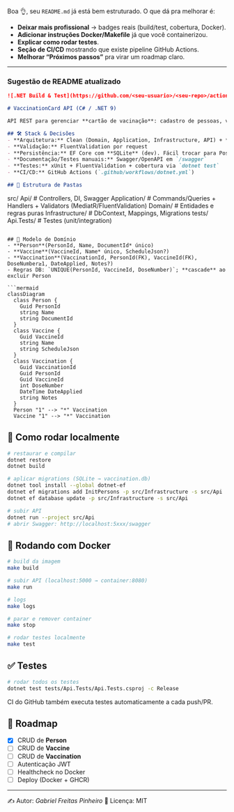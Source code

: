 Boa 👌, seu `README.md` já está bem estruturado. O que dá pra melhorar é:

* **Deixar mais profissional** → badges reais (build/test, cobertura, Docker).
* **Adicionar instruções Docker/Makefile** já que você containerizou.
* **Explicar como rodar testes**.
* **Seção de CI/CD** mostrando que existe pipeline GitHub Actions.
* **Melhorar “Próximos passos”** pra virar um roadmap claro.

---

### Sugestão de README atualizado

```markdown
![.NET Build & Test](https://github.com/<seu-usuario>/<seu-repo>/actions/workflows/dotnet.yml/badge.svg)

# VaccinationCard API (C# / .NET 9)

API REST para gerenciar **cartão de vacinação**: cadastro de pessoas, vacinas e registros de vacinação, com arquitetura limpa, validações robustas e documentação interativa via Swagger.

## 🛠️ Stack & Decisões
- **Arquitetura:** Clean (Domain, Application, Infrastructure, API) + **CQRS (MediatR)**
- **Validação:** FluentValidation por request
- **Persistência:** EF Core com **SQLite** (dev). Fácil trocar para PostgreSQL/SQL Server
- **Documentação/Testes manuais:** Swagger/OpenAPI em `/swagger`
- **Testes:** xUnit + FluentValidation + cobertura via `dotnet test`
- **CI/CD:** GitHub Actions (`.github/workflows/dotnet.yml`)

## 📂 Estrutura de Pastas
```

src/
Api/             # Controllers, DI, Swagger
Application/     # Commands/Queries + Handlers + Validators (MediatR/FluentValidation)
Domain/          # Entidades e regras puras
Infrastructure/  # DbContext, Mappings, Migrations
tests/
Api.Tests/       # Testes (unit/integration)

````

## 🧩 Modelo de Domínio
- **Person**(PersonId, Name, DocumentId* único)
- **Vaccine**(VaccineId, Name* único, ScheduleJson?)
- **Vaccination**(VaccinationId, PersonId(FK), VaccineId(FK), DoseNumber≥1, DateApplied, Notes?)
- Regras DB: `UNIQUE(PersonId, VaccineId, DoseNumber)`; **cascade** ao excluir Person

```mermaid
classDiagram
  class Person {
    Guid PersonId
    string Name
    string DocumentId
  }
  class Vaccine {
    Guid VaccineId
    string Name
    string ScheduleJson
  }
  class Vaccination {
    Guid VaccinationId
    Guid PersonId
    Guid VaccineId
    int DoseNumber
    DateTime DateApplied
    string Notes
  }
  Person "1" --> "*" Vaccination
  Vaccine "1" --> "*" Vaccination
````

## 🚀 Como rodar localmente

```bash
# restaurar e compilar
dotnet restore
dotnet build

# aplicar migrations (SQLite → vaccination.db)
dotnet tool install --global dotnet-ef
dotnet ef migrations add InitPersons -p src/Infrastructure -s src/Api
dotnet ef database update -p src/Infrastructure -s src/Api

# subir API
dotnet run --project src/Api
# abrir Swagger: http://localhost:5xxx/swagger
```

## 🐳 Rodando com Docker

```bash
# build da imagem
make build

# subir API (localhost:5000 → container:8080)
make run

# logs
make logs

# parar e remover container
make stop

# rodar testes localmente
make test
```

## ✅ Testes

```bash
# rodar todos os testes
dotnet test tests/Api.Tests/Api.Tests.csproj -c Release
```

CI do GitHub também executa testes automaticamente a cada push/PR.

## 📌 Roadmap

* [x] CRUD de **Person**
* [ ] CRUD de **Vaccine**
* [ ] CRUD de **Vaccination**
* [ ] Autenticação JWT
* [ ] Healthcheck no Docker
* [ ] Deploy (Docker + GHCR)

---

✍️ Autor: *Gabriel Freitas Pinheiro*
📄 Licença: MIT

```
